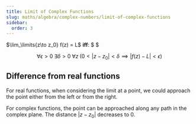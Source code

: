 ```yaml
---
title: Limit of Complex Functions
slug: maths/algebra/complex-numbers/limit-of-complex-functions
sidebar:
  order: 3
---
```


$\lim_\limits{z\to z_0} f(z) = L$ **iff**: $ $

```math
\forall{\epsilon>0}\;
\exists{\delta>0}\;
\forall{z}\;
(0<|z-z_0|<\delta\implies{|f(z)-L|<\epsilon})
```

## Difference from real functions

For real functions, when considering the limit at a point, we could approach the
point either from the left or from the right.

For complex functions, the point can be approached along any path in the complex
plane. The distance $\lvert z − z_0 \rvert$ decreases to $0$.
